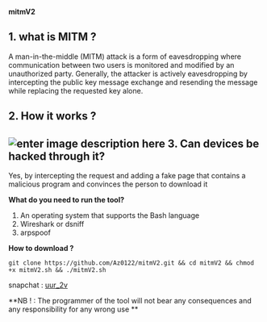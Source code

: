**mitmV2**

**1. what is MITM ?**
--------------------------
A man-in-the-middle (MITM) attack is a form of eavesdropping where communication between two users is monitored and modified by an unauthorized party. Generally, the attacker is actively eavesdropping by intercepting the public key message exchange and resending the message while replacing the requested key alone.

**2. How it works ?**
--------------------------
![enter image description here](https://d.top4top.io/p_22521t9bk1.png)
**3. Can devices be hacked through it?**
-------------------------------------------------
Yes, by intercepting the request and adding a fake page that contains a malicious program and convinces the person to download it

 

 

 **What do you need to run the tool?**
 

 1. An operating system that supports the Bash language
 2. Wireshark or dsniff
 3. arpspoof

**How to download ?**

    git clone https://github.com/Az0122/mitmV2.git && cd mitmV2 && chmod +x mitmV2.sh && ./mitmV2.sh
snapchat : [uur_2v](https://www.snapchat.com/add/uur_2v)


**NB ! : The programmer of the tool will not bear any consequences and any responsibility for any wrong use **
